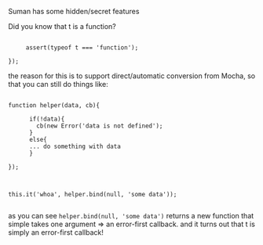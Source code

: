

Suman has some hidden/secret features


Did you know that t is a function?

``` this.it('whoa', t => {

     assert(typeof t === 'function');

});
```

the reason for this is to support direct/automatic conversion from Mocha, so that you can still do things like:


``` 

function helper(data, cb){
    
      if(!data){
        cb(new Error('data is not defined');
      }
      else{
      ... do something with data
      }

});



this.it('whoa', helper.bind(null, 'some data'));


```

as you can see ```helper.bind(null, 'some data')``` returns a new function that simple takes one argument => an error-first callback.
and it turns out that t is simply an error-first callback!